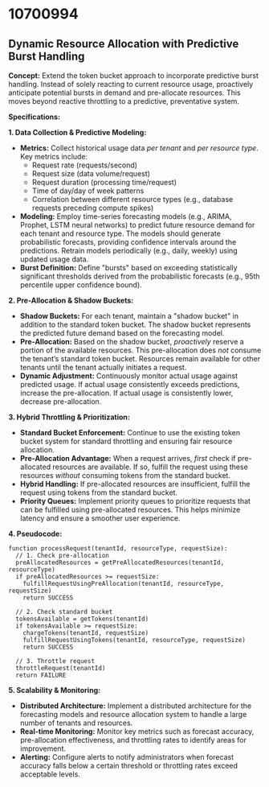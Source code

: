 # 10700994

## Dynamic Resource Allocation with Predictive Burst Handling

**Concept:** Extend the token bucket approach to incorporate predictive burst handling. Instead of solely reacting to current resource usage, proactively anticipate potential bursts in demand and pre-allocate resources. This moves beyond reactive throttling to a predictive, preventative system.

**Specifications:**

**1. Data Collection & Predictive Modeling:**

*   **Metrics:** Collect historical usage data *per tenant* and *per resource type*. Key metrics include:
    *   Request rate (requests/second)
    *   Request size (data volume/request)
    *   Request duration (processing time/request)
    *   Time of day/day of week patterns
    *   Correlation between different resource types (e.g., database requests preceding compute spikes)
*   **Modeling:** Employ time-series forecasting models (e.g., ARIMA, Prophet, LSTM neural networks) to predict future resource demand for each tenant and resource type.  The models should generate probabilistic forecasts, providing confidence intervals around the predictions.  Retrain models periodically (e.g., daily, weekly) using updated usage data.
*   **Burst Definition:** Define "bursts" based on exceeding statistically significant thresholds derived from the probabilistic forecasts (e.g., 95th percentile upper confidence bound).

**2. Pre-Allocation & Shadow Buckets:**

*   **Shadow Buckets:** For each tenant, maintain a "shadow bucket" in addition to the standard token bucket. The shadow bucket represents the predicted future demand based on the forecasting model.
*   **Pre-Allocation:** Based on the shadow bucket, *proactively* reserve a portion of the available resources. This pre-allocation does *not* consume the tenant’s standard token bucket. Resources remain available for other tenants until the tenant actually initiates a request.
*   **Dynamic Adjustment:** Continuously monitor actual usage against predicted usage. If actual usage consistently exceeds predictions, increase the pre-allocation. If actual usage is consistently lower, decrease pre-allocation.

**3. Hybrid Throttling & Prioritization:**

*   **Standard Bucket Enforcement:** Continue to use the existing token bucket system for standard throttling and ensuring fair resource allocation.
*   **Pre-Allocation Advantage:** When a request arrives, *first* check if pre-allocated resources are available. If so, fulfill the request using these resources *without* consuming tokens from the standard bucket.
*   **Hybrid Handling:** If pre-allocated resources are insufficient, fulfill the request using tokens from the standard bucket.
*   **Priority Queues:** Implement priority queues to prioritize requests that can be fulfilled using pre-allocated resources. This helps minimize latency and ensure a smoother user experience.

**4.  Pseudocode:**

```
function processRequest(tenantId, resourceType, requestSize):
  // 1. Check pre-allocation
  preAllocatedResources = getPreAllocatedResources(tenantId, resourceType)
  if preAllocatedResources >= requestSize:
    fulfillRequestUsingPreAllocation(tenantId, resourceType, requestSize)
    return SUCCESS

  // 2. Check standard bucket
  tokensAvailable = getTokens(tenantId)
  if tokensAvailable >= requestSize:
    chargeTokens(tenantId, requestSize)
    fulfillRequestUsingTokens(tenantId, resourceType, requestSize)
    return SUCCESS

  // 3. Throttle request
  throttleRequest(tenantId)
  return FAILURE
```

**5. Scalability & Monitoring:**

*   **Distributed Architecture:** Implement a distributed architecture for the forecasting models and resource allocation system to handle a large number of tenants and resources.
*   **Real-time Monitoring:** Monitor key metrics such as forecast accuracy, pre-allocation effectiveness, and throttling rates to identify areas for improvement.
*   **Alerting:** Configure alerts to notify administrators when forecast accuracy falls below a certain threshold or throttling rates exceed acceptable levels.